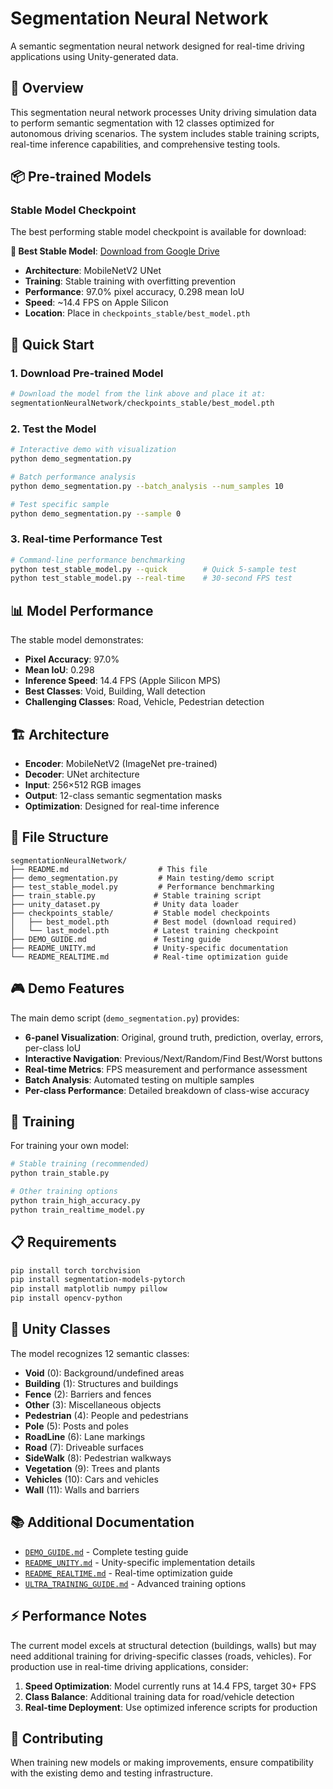 # Segmentation Neural Network

A semantic segmentation neural network designed for real-time driving applications using Unity-generated data.

## 🎯 Overview

This segmentation neural network processes Unity driving simulation data to perform semantic segmentation with 12 classes optimized for autonomous driving scenarios. The system includes stable training scripts, real-time inference capabilities, and comprehensive testing tools.

## 📦 Pre-trained Models

### Stable Model Checkpoint
The best performing stable model checkpoint is available for download:

**📁 Best Stable Model**: [Download from Google Drive](https://drive.google.com/file/d/1_Zmd_MHT9rcCJjkfZHsx-8saL2voLyut/view?usp=share_link)

- **Architecture**: MobileNetV2 UNet
- **Training**: Stable training with overfitting prevention
- **Performance**: 97.0% pixel accuracy, 0.298 mean IoU
- **Speed**: ~14.4 FPS on Apple Silicon
- **Location**: Place in `checkpoints_stable/best_model.pth`

## 🚀 Quick Start

### 1. Download Pre-trained Model
```bash
# Download the model from the link above and place it at:
segmentationNeuralNetwork/checkpoints_stable/best_model.pth
```

### 2. Test the Model
```bash
# Interactive demo with visualization
python demo_segmentation.py

# Batch performance analysis
python demo_segmentation.py --batch_analysis --num_samples 10

# Test specific sample
python demo_segmentation.py --sample 0
```

### 3. Real-time Performance Test
```bash
# Command-line performance benchmarking
python test_stable_model.py --quick        # Quick 5-sample test
python test_stable_model.py --real-time    # 30-second FPS test
```

## 📊 Model Performance

The stable model demonstrates:
- **Pixel Accuracy**: 97.0% 
- **Mean IoU**: 0.298
- **Inference Speed**: 14.4 FPS (Apple Silicon MPS)
- **Best Classes**: Void, Building, Wall detection
- **Challenging Classes**: Road, Vehicle, Pedestrian detection

## 🏗️ Architecture

- **Encoder**: MobileNetV2 (ImageNet pre-trained)
- **Decoder**: UNet architecture
- **Input**: 256×512 RGB images
- **Output**: 12-class semantic segmentation masks
- **Optimization**: Designed for real-time inference

## 📁 File Structure

```
segmentationNeuralNetwork/
├── README.md                    # This file
├── demo_segmentation.py         # Main testing/demo script
├── test_stable_model.py         # Performance benchmarking
├── train_stable.py             # Stable training script
├── unity_dataset.py            # Unity data loader
├── checkpoints_stable/         # Stable model checkpoints
│   ├── best_model.pth          # Best model (download required)
│   └── last_model.pth          # Latest training checkpoint
├── DEMO_GUIDE.md               # Testing guide
├── README_UNITY.md             # Unity-specific documentation
└── README_REALTIME.md          # Real-time optimization guide
```

## 🎮 Demo Features

The main demo script (`demo_segmentation.py`) provides:

- **6-panel Visualization**: Original, ground truth, prediction, overlay, errors, per-class IoU
- **Interactive Navigation**: Previous/Next/Random/Find Best/Worst buttons
- **Real-time Metrics**: FPS measurement and performance assessment
- **Batch Analysis**: Automated testing on multiple samples
- **Per-class Performance**: Detailed breakdown of class-wise accuracy

## 🔧 Training

For training your own model:

```bash
# Stable training (recommended)
python train_stable.py

# Other training options
python train_high_accuracy.py
python train_realtime_model.py
```

## 📋 Requirements

```bash
pip install torch torchvision
pip install segmentation-models-pytorch
pip install matplotlib numpy pillow
pip install opencv-python
```

## 🎯 Unity Classes

The model recognizes 12 semantic classes:
- **Void** (0): Background/undefined areas
- **Building** (1): Structures and buildings  
- **Fence** (2): Barriers and fences
- **Other** (3): Miscellaneous objects
- **Pedestrian** (4): People and pedestrians
- **Pole** (5): Posts and poles
- **RoadLine** (6): Lane markings
- **Road** (7): Driveable surfaces
- **SideWalk** (8): Pedestrian walkways
- **Vegetation** (9): Trees and plants
- **Vehicles** (10): Cars and vehicles
- **Wall** (11): Walls and barriers

## 📚 Additional Documentation

- [`DEMO_GUIDE.md`](DEMO_GUIDE.md) - Complete testing guide
- [`README_UNITY.md`](README_UNITY.md) - Unity-specific implementation details
- [`README_REALTIME.md`](README_REALTIME.md) - Real-time optimization guide
- [`ULTRA_TRAINING_GUIDE.md`](ULTRA_TRAINING_GUIDE.md) - Advanced training options

## ⚡ Performance Notes

The current model excels at structural detection (buildings, walls) but may need additional training for driving-specific classes (roads, vehicles). For production use in real-time driving applications, consider:

1. **Speed Optimization**: Model currently runs at 14.4 FPS, target 30+ FPS
2. **Class Balance**: Additional training data for road/vehicle detection  
3. **Real-time Deployment**: Use optimized inference scripts for production

## 🤝 Contributing

When training new models or making improvements, ensure compatibility with the existing demo and testing infrastructure.
